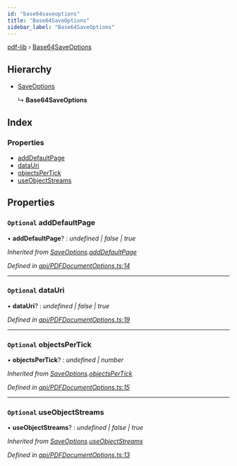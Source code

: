 ```yaml
---
id: "base64saveoptions"
title: "Base64SaveOptions"
sidebar_label: "Base64SaveOptions"
---
```


[pdf-lib](../index.md) › [Base64SaveOptions](base64saveoptions.md)

## Hierarchy

* [SaveOptions](saveoptions.md)

  ↳ **Base64SaveOptions**

## Index

### Properties

* [addDefaultPage](base64saveoptions.md#optional-adddefaultpage)
* [dataUri](base64saveoptions.md#optional-datauri)
* [objectsPerTick](base64saveoptions.md#optional-objectspertick)
* [useObjectStreams](base64saveoptions.md#optional-useobjectstreams)

## Properties

### `Optional` addDefaultPage

• **addDefaultPage**? : *undefined | false | true*

*Inherited from [SaveOptions](saveoptions.md).[addDefaultPage](saveoptions.md#optional-adddefaultpage)*

*Defined in [api/PDFDocumentOptions.ts:14](https://github.com/Hopding/pdf-lib/blob/6ac676a/src/api/PDFDocumentOptions.ts#L14)*

___

### `Optional` dataUri

• **dataUri**? : *undefined | false | true*

*Defined in [api/PDFDocumentOptions.ts:19](https://github.com/Hopding/pdf-lib/blob/6ac676a/src/api/PDFDocumentOptions.ts#L19)*

___

### `Optional` objectsPerTick

• **objectsPerTick**? : *undefined | number*

*Inherited from [SaveOptions](saveoptions.md).[objectsPerTick](saveoptions.md#optional-objectspertick)*

*Defined in [api/PDFDocumentOptions.ts:15](https://github.com/Hopding/pdf-lib/blob/6ac676a/src/api/PDFDocumentOptions.ts#L15)*

___

### `Optional` useObjectStreams

• **useObjectStreams**? : *undefined | false | true*

*Inherited from [SaveOptions](saveoptions.md).[useObjectStreams](saveoptions.md#optional-useobjectstreams)*

*Defined in [api/PDFDocumentOptions.ts:13](https://github.com/Hopding/pdf-lib/blob/6ac676a/src/api/PDFDocumentOptions.ts#L13)*
